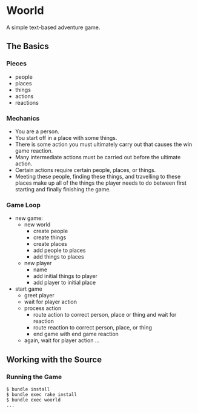 # Woorld

A simple text-based adventure game.

## The Basics

### Pieces

- people
- places
- things
- actions
- reactions

### Mechanics

- You are a person.
- You start off in a place with some things.
- There is some action you must ultimately carry out that causes the win game reaction.
- Many intermediate actions must be carried out before the ultimate action. 
- Certain actions require certain people, places, or things.
- Meeting these people, finding these things, and travelling to these places make up all of the things the player needs to do between first starting and finally finishing the game.

### Game Loop

- new game:
  - new world
    - create people
    - create things
    - create places
    - add people to places
    - add things to places
  - new player
    - name
    - add initial things to player
    - add player to initial place
- start game
  - greet player
  - wait for player action
  - process action
    - route action to correct person, place or thing and wait for reaction
    - route reaction to correct person, place, or thing
    - end game with end game reaction
  - again, wait for player action ...

## Working with the Source

### Running the Game

    $ bundle install
    $ bundle exec rake install
    $ bundle exec woorld
    ...
